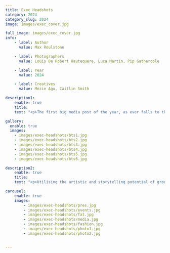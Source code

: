 ```yaml
---
title: Exec Headshots
category: 2024
category_slug: 2024
image: images/exec_cover.jpg

full_image: images/exec_cover.jpg
info:
    - label: Author
      value: Max Roulstone

    - label: Photographers
      value: Louis De Robert Hautequere, Luca Martin, Pip Gathercole

    - label: Year
      value: 2024

    - label: Creatives
      value: Mezie Agu, Caitlin Smith

description1:
    enable: true
    title: 
    text: "<p>The first big media post of the year, as ever falls to the Exec Headshots. We knew we wanted to increase the professionalism and artistic vision this year and this was our first trial run.</p><p>Our Media and Photography teams got to work envisioning what would be possible in the cold dark winters of the Northern city of Durham. We had to ensure we produced a high-quality end result that fit the aesthetic we were aiming for, whilst fitting into what was realistic.</p> <p>We settled on a 'grunge,' 'streetwear' style and found a nearby car park as our backdrop. The shoots took place over 3 days, in which the incredibly talented <a href=https://frogallic.photography>Louis De Robert Hautequere</a>, <a href=https://lucamartin.myportfolio.com/>Luca Martin</a> and Pip Gathercole worked on bringing the vision to life."

gallery:
  enable: true
  images:
    - images/exec-headshots/bts1.jpg
    - images/exec-headshots/bts2.jpg
    - images/exec-headshots/bts3.jpg
    - images/exec-headshots/bts4.jpg
    - images/exec-headshots/bts5.jpg
    - images/exec-headshots/bts6.jpg

description2:
    enable: true
    title: 
    text: "<p>Utilising the artistic and storytelling potential of group shots allowed us to give a more insightful look into how the fashion show is structured and how each element of the show comes together. Individual shots gave another opportunity for the incredibly talented Exec to express themselves, giving viewers another look into the people running the show.</p><p>Finally, after successful shoots we turned to the editing of the shots. Louis and Luca took to their laptops and were able to give the shots the aesthetic we desired. The talented media team then applied the finishing touches, overlaying graphics to give a professional end product.</p>"

carousel:
    enable: true
    images:
        - images/exec-headshots/pres.jpg
        - images/exec-headshots/events.jpg
        - images/exec-headshots/fat.jpg
        - images/exec-headshots/media.jpg
        - images/exec-headshots/fashion.jpg
        - images/exec-headshots/photo1.jpg
        - images/exec-headshots/photo2.jpg


---
```


